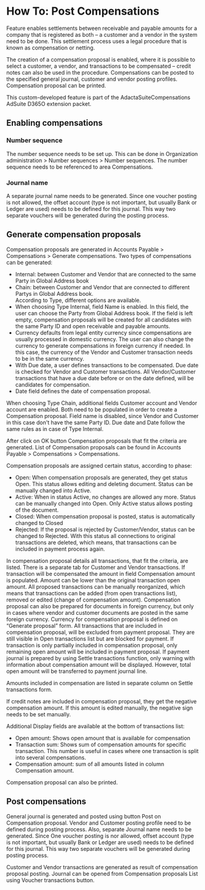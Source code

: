 # How To: Post Compensations

Feature enables settlements between receivable and payable amounts for a company that is registered as both – a customer and a vendor in the system need to be done. This settlement process uses a legal procedure that is known as compensation or netting.

The creation of a compensation proposal is enabled, where it is possible to select a customer, a vendor, and transactions to be compensated – credit notes can also be used in the procedure. Compensations can be posted to the specified general journal, customer and vendor posting profiles. Compensation proposal can be printed.

This custom-developed feature is part of the AdactaSuiteCompensations AdSuite D365O extension packet.

## Enabling compensations

### Number sequence

The number sequence needs to be set up. This can be done in Organization administration > Number sequences > Number sequences. The number sequence needs to be referenced to area Compensations. 
 
### Journal name

A separate journal name needs to be generated. Since one voucher posting is not allowed, the offset account (type is not important, but usually Bank or Ledger are used) needs to be defined for this journal. This way two separate vouchers will be generated during the posting process.
 
## Generate compensation proposals

Compensation proposals are generated in Accounts Payable > Compensations > Generate compensations. Two types of compensations can be generated: 
   - Internal: between Customer and Vendor that are connected to the same Party in Global Address book
   - Chain: between Customer and Vendor that are connected to different Partys in Global Address book.  
According to Type, different options are available. 
   - When choosing Type Internal, field Name is enabled. In this field, the user can choose the Party from Global Address book.  If the field is left empty, compensation proposals will be created for all candidates with the same Party ID and open receivable and payable amounts. 
   - Currency defaults from legal entity currency since compensations are usually processed in domestic currency.  The user can also change the currency to generate compensations in foreign currency if needed. In this case, the currency of the Vendor and Customer transaction needs to be in the same currency. 
   - With Due date, a user defines transactions to be compensated. Due date is checked for Vendor and Customer transactions.  All Vendor/Customer transactions that have a due date before or on the date defined, will be candidates for compensation. 
   - Date field defines the date of compensation proposal. 
 

When choosing Type Chain, additional fields Customer account and Vendor account are enabled. Both need to be populated in order to create a Compensation proposal. Field name is disabled, since Vendor and Customer in this case don't have the same Party ID. Due date and Date follow the same rules as in case of Type Internal. 
 
After click on OK button Compensation proposals that fit the criteria are generated. List of Compensation proposals can be found in Accounts Payable > Compensations > Compensations.
 

Compensation proposals are assigned certain status, according to phase: 
   - Open: When compensation proposals are generated, they get status Open. This status allows editing and deleting document. Status can be manually changed into Active. 
   - Active: When in status Active, no changes are allowed any more. Status can be manually changed into Open. Only Active status allows posting of the document.
   - Closed: When compensation proposal is posted, status is automatically changed to Closed
   - Rejected: If the proposal is rejected by Customer/Vendor, status can be changed to Rejected. With this status all connections to original transactions are deleted, which means, that transactions can be included in payment process again. 
 

In compensation proposal details all transactions, that fit the criteria, are listed. There is a separate tab for Customer and Vendor transactions. If transaction will be compensated the amount in field Compensation amount is populated. Amount can be lower than the original transaction open amount. All proposed transactions can be manually reorganized, which means that transactions can be added (from open transactions list), removed or edited (change of compensation amount). 
Compensation proposal can also be prepared for documents in foreign currency, but only in cases where vendor and customer documents are posted in the same foreign currency. Currency for compensation proposal is defined on “Generate proposal” form. 
All transactions that are included in compensation proposal, will be excluded from payment proposal. They are still visible in Open transactions list but are blocked for payment. If transaction is only partially included in compensation proposal, only remaining open amount will be included in payment proposal. If payment journal is prepared by using Settle transactions function, only warning with information about compensation amount will be displayed. However, total open amount will be transferred to payment journal line. 

Amounts included in compensation are listed in separate column on Settle transactions form. 

 

If credit notes are included in compensation proposal, they get the negative compensation amount. If this amount is edited manually,  the negative sign needs to be set manually. 
 

Additional Display fields are available at the bottom of transactions list: 
   - Open amount: Shows open amount that is available for compensation
   - Transaction sum: Shows sum of compensation amounts for specific transaction. This number is useful in cases where one transaction is split into several compensations. 
   - Compensation amount: sum of all amounts listed in column Compensation amount. 
 
Compensation proposal can also be printed. 
 
## Post compensations

General journal is generated and posted using button Post on Compensation proposal. Vendor and Customer posting profile need to be defined during posting process.  Also, separate Journal name needs to be generated. Since One voucher posting is nor allowed, offset account (type is not important, but usually Bank or Ledger are used) needs to be defined for this journal. This way two separate vouchers will be generated during posting process. 
 
 
Customer and Vendor transactions are generated as result of compensation proposal posting. Journal can be opened from Compensation proposals List using Voucher transactions button.
 
